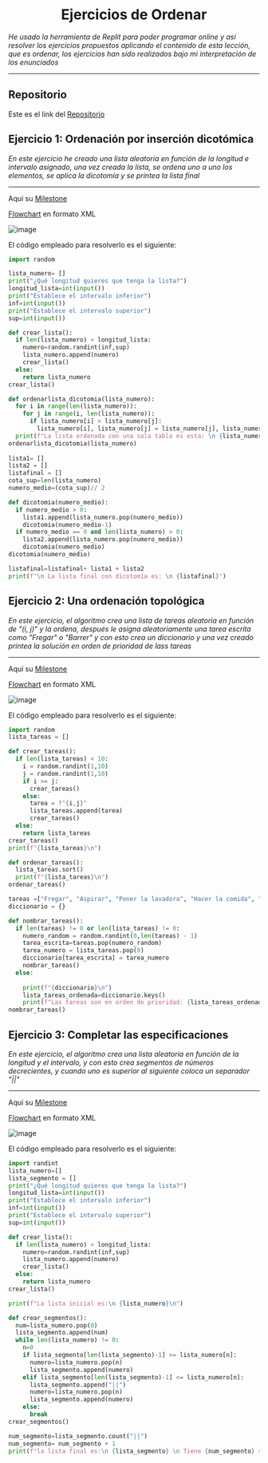 <h1 align="center">Ejercicios de Ordenar</h1>

*He usado la herramienta de Replit para poder programar online y así resolver los ejercicios propuestos aplicando el contenido de esta lección, que es ordenar, los ejercicios han sido realizados bajo mi interpretación de los enunciados*

***

<h2>Repositorio</h2>

Este es el link del [Repositorio](https://github.com/Diegodesantos1/EjerciciosOrdenar)

## Ejercicio 1: Ordenación por inserción dicotómica

*En este ejercicio he creado una lista aleatoria en función de la longitud e intervalo asignado, una vez creada la lista, se ordena uno a uno los elementos, se aplica la dicotomía y se printea la lista final*

***

Aquí su [Milestone](https://github.com/Diegodesantos1/EjerciciosOrdenar/milestone/1?closed=1)

[Flowchart](https://github.com/Diegodesantos1/EjerciciosOrdenar/blob/main/Flowcharts/Flow_Ejercicio1/Flowchart_1.drawio) en formato XML

![image](https://user-images.githubusercontent.com/91721855/157729166-f422e175-406b-45db-800e-5d4ba5856ea6.png)

El código empleado para resolverlo es el siguiente:

```python
import random

lista_numero= []
print("¿Qué longitud quieres que tenga la lista?")
longitud_lista=int(input())
print("Establece el intervalo inferior")
inf=int(input())
print("Establece el intervalo superior")
sup=int(input())

def crear_lista():
  if len(lista_numero) < longitud_lista:
    numero=random.randint(inf,sup)
    lista_numero.append(numero)
    crear_lista()
  else:
    return lista_numero
crear_lista()

def ordenarlista_dicotomia(lista_numero):
  for i in range(len(lista_numero)):
    for j in range(i, len(lista_numero)):
      if lista_numero[i] > lista_numero[j]:
        lista_numero[i], lista_numero[j] = lista_numero[j], lista_numero[i]
  print(f"La lista ordenada con una sola tabla es esta: \n {lista_numero}")
ordenarlista_dicotomia(lista_numero)
    
lista1= []
lista2 = []
listafinal = []
cota_sup=len(lista_numero)
numero_medio=(cota_sup)// 2

def dicotomia(numero_medio):
  if numero_medio > 0:
    lista1.append(lista_numero.pop(numero_medio))
    dicotomia(numero_medio-1)
  if numero_medio == 0 and len(lista_numero) > 0:
    lista2.append(lista_numero.pop(numero_medio))
    dicotomia(numero_medio)
dicotomia(numero_medio)

listafinal=listafinal+ lista1 + lista2
print(f"\n La lista final con dicotomía es: \n {listafinal}")
```

## Ejercicio 2: Una ordenación topológica

*En este ejercicio, el algoritmo crea una lista de tareas aleatoria en función de "(i, j)" y la ordena, después le asigna aleatoriamente una tarea escrita como "Fregar" o "Barrer" y con esto crea un diccionario y una vez creado printea la solución en orden de prioridad de lass tareas*

***

Aquí su [Milestone](https://github.com/Diegodesantos1/EjerciciosOrdenar/milestone/2?closed=1)

[Flowchart](https://github.com/Diegodesantos1/EjerciciosOrdenar/blob/main/Flowcharts/Flow_Ejercicio2/Ejercicio2.drawio) en formato XML

![image](https://user-images.githubusercontent.com/91721855/157729841-980f4413-2f9e-4801-8c45-6c0476cbf913.png)

El código empleado para resolverlo es el siguiente:

```python
import random
lista_tareas = []

def crear_tareas():
  if len(lista_tareas) < 10:
    i = random.randint(1,10)
    j = random.randint(1,10)
    if i >= j:
      crear_tareas()
    else:
      tarea = f"{i,j}"
      lista_tareas.append(tarea)
      crear_tareas()
  else:
    return lista_tareas
crear_tareas()
print(f"{lista_tareas}\n")

def ordenar_tareas():
  lista_tareas.sort()
  print(f"{lista_tareas}\n")
ordenar_tareas()

tareas =["Fregar", "Aspirar", "Poner la lavadora", "Hacer la comida", "Limpiar los baños", "Tender la ropa", "Limpiar el polvo","Recoger la habitación", "Ordenar las estanterías", "Sacar el lavavajillas"]
diccionario = {}

def nombrar_tareas():
  if len(tareas) != 0 or len(lista_tareas) != 0:
    numero_random = random.randint(0,len(tareas) - 1)
    tarea_escrita=tareas.pop(numero_random)
    tarea_numero = lista_tareas.pop(0)
    diccionario[tarea_escrita] = tarea_numero
    nombrar_tareas()
  else:
    
    print(f"{diccionario}\n")
    lista_tareas_ordenada=diccionario.keys()
    print(f"Las tareas son en orden de prioridad: {lista_tareas_ordenada}")
nombrar_tareas()
```

## Ejercicio 3: Completar las especificaciones

*En este ejercicio, el algoritmo crea una lista aleatoria en función de la longitud y el intervalo, y con esto crea segmentos de números decrecientes, y cuando uno es superior al siguiente coloca un separador "||"*

***

Aquí su [Milestone](https://github.com/Diegodesantos1/EjerciciosOrdenar/milestone/3?closed=1)

[Flowchart](https://github.com/Diegodesantos1/EjerciciosOrdenar/blob/main/Flowcharts/Flow_Ejercicio3/Ejercicio3.drawio) en formato XML

![image](https://user-images.githubusercontent.com/91721855/157729906-44188617-ca88-4b17-b7e5-dbcc94e25e6a.png)


El código empleado para resolverlo es el siguiente:

```python
import randint
lista_numero=[]
lista_segmento = []
print("¿Qué longitud quieres que tenga la lista?")
longitud_lista=int(input())
print("Establece el intervalo inferior")
inf=int(input())
print("Establece el intervalo superior")
sup=int(input())

def crear_lista():
  if len(lista_numero) < longitud_lista:
    numero=random.randint(inf,sup)
    lista_numero.append(numero)
    crear_lista()
  else:
    return lista_numero
crear_lista()

print(f"La lista inicial es:\n {lista_numero}\n")

def crear_segmentos():
  num=lista_numero.pop(0)
  lista_segmento.append(num)
  while len(lista_numero) != 0:
    n=0
    if lista_segmento[len(lista_segmento)-1] >= lista_numero[n]:
      numero=lista_numero.pop(n)
      lista_segmento.append(numero)
    elif lista_segmento[len(lista_segmento)-1] <= lista_numero[n]:
      lista_segmento.append("||")
      numero=lista_numero.pop(n)
      lista_segmento.append(numero)
    else:
      break
crear_segmentos()

num_segmento=lista_segmento.count("||")
num_segmento= num_segmento + 1
print(f"la lista final es:\n {lista_segmento} \n Tiene {num_segmento} segmentos")
```
